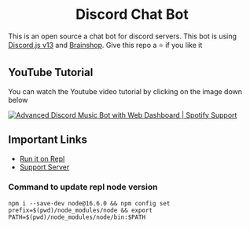 <h1 align="center">Discord Chat Bot</h1>
<p>This is an open source a chat bot for discord servers. This bot is using <a href="https://www.npmjs.com/package/discord.js">Discord.js v13</a> and <a href="https://brainshop.ai">Brainshop</a>. Give this repo a ⭐ if you like it</p>

## YouTube Tutorial

You can watch the Youtube video tutorial by clicking on the image down below

[![Advanced Discord Music Bot with Web Dashboard | Spotify Support](https://cdn.discordapp.com/attachments/926848464472649758/934710124432490516/thumnail-chatbot.png)](https://youtu.be/dQw4w9WgXcQ)

## Important Links
- [Run it on Repl](https://discord.gg/UAvub8rF6W)
- [Support Server](https://discord.gg/UAvub8rF6W)

### Command to update repl node version 

```
npm i --save-dev node@16.6.0 && npm config set prefix=$(pwd)/node_modules/node && export PATH=$(pwd)/node_modules/node/bin:$PATH
```
